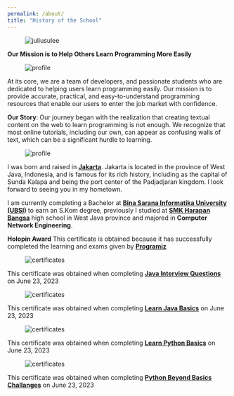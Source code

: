 ```yaml
---
permalink: /about/
title: "History of the School"
---
```


<figure class="align-center">
  <img src="https://holopin.me/juliusulee" alt="juliusulee" title="🦖 Holopin">
</figure>

**Our Mission is to Help Others Learn Programming More Easily**

<figure style="width: 250px" class="align-right">
  <img src="{{ site.url }}{{ site.baseurl }}/assets/images/book.jpg" alt="profile">
</figure>

At its core, we are a team of developers, and passionate students who are dedicated to helping users learn programming easily. Our mission is to provide accurate, practical, and easy-to-understand programming resources that enable our users to enter the job market with confidence.

**Our Story**: Our journey began with the realization that creating textual content on the web to learn programming is not enough. We recognize that most online tutorials, including our own, can appear as confusing walls of text, which can be a significant hurdle to learning.

<figure style="width: 150px" class="align-left">
  <img src="{{ site.url }}{{ site.baseurl }}/assets/images/ulee.jpg" alt="profile">
</figure>

I was born and raised in **[Jakarta](https://goo.gl/maps/Ht178nYrYi4pYYDN8)**. Jakarta is located in the province of West Java, Indonesia, and is famous for its rich history, including as the capital of Sunda Kalapa and being the port center of the Padjadjaran kingdom. I look forward to seeing you in my hometown.

I am currently completing a Bachelor at **[Bina Sarana Informatika University (UBSI)](https://goo.gl/maps/SeYPofUEBUFnR2xr6)** to earn an S.Kom degree, previously I studied at **[SMK Harapan Bangsa](https://goo.gl/maps/jZExCzgEMXzYFkgy7)** high school in West Java province and majored in **Computer Network Engineering**.

**Holopin Award** This certificate is obtained because it has successfully completed the learning and exams given by **[Programiz](https://programiz.pro/)**

<figure style="width: 300px" class="align-center">
  <img src="{{ site.url }}{{ site.baseurl }}/files/certificates/Java.png" alt="certificates">
</figure>

This certificate was obtained when completing **[Java Interview Questions](https://app.programiz.pro/certificates/detail/7484B4824BAA)** on June 23, 2023

<figure style="width: 300px" class="align-center">
  <img src="{{ site.url }}{{ site.baseurl }}/files/certificates/Learn-Java-Basics.png" alt="certificates">
</figure>

This certificate was obtained when completing **[Learn Java Basics](https://app.programiz.pro/certificates/detail/F5774D799F91)** on June 23, 2023

<figure style="width: 300px" class="align-center">
  <img src="{{ site.url }}{{ site.baseurl }}/files/certificates/Learn-Python-Basics.png" alt="certificates">
</figure>

This certificate was obtained when completing **[Learn Python Basics](https://app.programiz.pro/certificates/detail/AB91DA184462)** on June 23, 2023

<figure style="width: 300px" class="align-center">
  <img src="{{ site.url }}{{ site.baseurl }}/files/certificates/Python-Beyond-Basics-Challenges.png" alt="certificates">
</figure>

This certificate was obtained when completing **[Python Beyond Basics Challanges](https://app.programiz.pro/certificates/detail/DD318BBD2468)** on June 23, 2023
